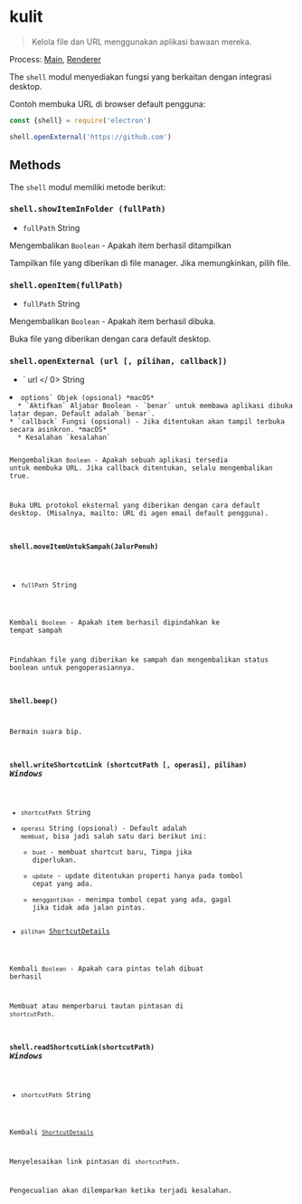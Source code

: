 # kulit

> Kelola file dan URL menggunakan aplikasi bawaan mereka.

Process: [Main](../glossary.md#main-process), [Renderer](../glossary.md#renderer-process)

The `shell` modul menyediakan fungsi yang berkaitan dengan integrasi desktop.

Contoh membuka URL di browser default pengguna:

```javascript
const {shell} = require('electron')

shell.openExternal('https://github.com')
```

## Methods

The `shell` modul memiliki metode berikut:

### `shell.showItemInFolder (fullPath)`

* `fullPath` String

Mengembalikan `Boolean` - Apakah item berhasil ditampilkan

Tampilkan file yang diberikan di file manager. Jika memungkinkan, pilih file.

### `shell.openItem(fullPath)`

* `fullPath` String

Mengembalikan `Boolean` - Apakah item berhasil dibuka.

Buka file yang diberikan dengan cara default desktop.

### `shell.openExternal (url [, pilihan, callback])`

* ` url </ 0> String</li>
<li><code>options` Objek (opsional) *macOS* 
  * `Aktifkan` Aljabar Boolean - `benar` untuk membawa aplikasi dibuka latar depan. Default adalah `benar`.
* `callback` Fungsi (opsional) - Jika ditentukan akan tampil terbuka secara asinkron. *macOS* 
  * Kesalahan `kesalahan`

Mengembalikan `Boolean` - Apakah sebuah aplikasi tersedia untuk membuka URL. Jika callback ditentukan, selalu mengembalikan true.

Buka URL protokol eksternal yang diberikan dengan cara default desktop. (Misalnya, mailto: URL di agen email default pengguna).

### `shell.moveItemUntukSampah(JalurPenuh)`

* `fullPath` String

Kembali `Boolean` - Apakah item berhasil dipindahkan ke tempat sampah

Pindahkan file yang diberikan ke sampah dan mengembalikan status boolean untuk pengoperasiannya.

### `Shell.beep()`

Bermain suara bip.

### `shell.writeShortcutLink (shortcutPath [, operasi], pilihan)` *Windows*

* `shortcutPath` String
* `operasi` String (opsional) - Default adalah `membuat`, bisa jadi salah satu dari berikut ini: 
  * `buat` - membuat shortcut baru, Timpa jika diperlukan.
  * `update` - update ditentukan properti hanya pada tombol cepat yang ada.
  * `menggantikan` - menimpa tombol cepat yang ada, gagal jika tidak ada jalan pintas.
* `pilihan` [ShortcutDetails](structures/shortcut-details.md)

Kembali `Boolean` - Apakah cara pintas telah dibuat berhasil

Membuat atau memperbarui tautan pintasan di `shortcutPath`.

### `shell.readShortcutLink(shortcutPath)` *Windows*

* `shortcutPath` String

Kembali [`ShortcutDetails`](structures/shortcut-details.md)

Menyelesaikan link pintasan di `shortcutPath`.

Pengecualian akan dilemparkan ketika terjadi kesalahan.